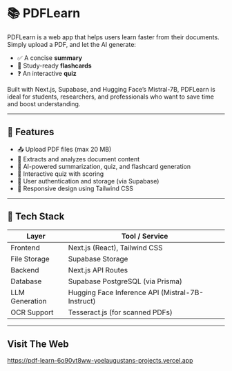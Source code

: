 # 📚 PDFLearn

PDFLearn is a web app that helps users learn faster from their documents. Simply upload a PDF, and let the AI generate:
- ✅ A concise **summary**
- 🧠 Study-ready **flashcards**
- ❓ An interactive **quiz**

Built with Next.js, Supabase, and Hugging Face’s Mistral-7B, PDFLearn is ideal for students, researchers, and professionals who want to save time and boost understanding.

---

## 🚀 Features

- 📤 Upload PDF files (max 20 MB)
- 📑 Extracts and analyzes document content
- 🧠 AI-powered summarization, quiz, and flashcard generation
- 📲 Interactive quiz with scoring
- 🔐 User authentication and storage (via Supabase)
- 🎨 Responsive design using Tailwind CSS

---

## 🧰 Tech Stack

| Layer            | Tool / Service                                   |
|------------------|--------------------------------------------------|
| Frontend         | Next.js (React), Tailwind CSS                    |
| File Storage     | Supabase Storage                                 |
| Backend          | Next.js API Routes                               |
| Database         | Supabase PostgreSQL (via Prisma)                 |
| LLM Generation   | Hugging Face Inference API (Mistral-7B-Instruct) |
| OCR Support      | Tesseract.js (for scanned PDFs)                  |

---

## Visit The Web
https://pdf-learn-6o90vt8ww-yoelaugustans-projects.vercel.app
